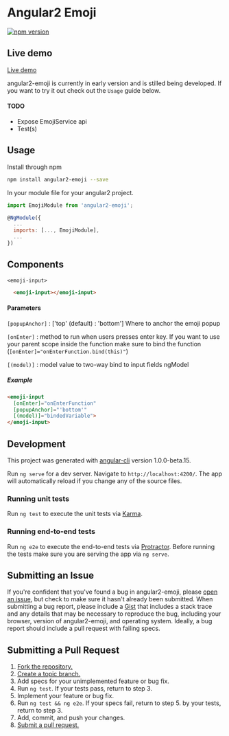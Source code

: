 # Angular2 Emoji
[![npm version](https://badge.fury.io/js/angular2-emoji.svg)](https://badge.fury.io/js/angular2-emoji)
## Live demo
[Live demo](https://antewall.github.io/angular2-emoji/)

angular2-emoji is currently in early version and is stilled being developed. If you want to try it out check out the `Usage` guide below.

#### TODO
- Expose EmojiService api
- Test(s)

## Usage
Install through npm
```bash
npm install angular2-emoji --save
```
In your module file for your angular2 project.
```javascript
import EmojiModule from 'angular2-emoji';

@NgModule({
  ...
  imports: [..., EmojiModule],
  ...
})
```
## Components
`<emoji-input>`
```html
  <emoji-input></emoji-input>
```
#### Parameters
`[popupAnchor]` : ['top' (default) : 'bottom']
Where to anchor the emoji popup

`[onEnter]` : method to run when users presses enter key. If you want to use your parent scope inside the function make sure to bind the function (`[onEnter]="onEnterFunction.bind(this)"`)

`[(model)]` : model value to two-way bind to input fields ngModel

##### Example
```html
<emoji-input
  [onEnter]="onEnterFunction"
  [popupAnchor]="'bottom'"
  [(model)]="bindedVariable">
</emoji-input>
```

## Development
This project was generated with [angular-cli](https://github.com/angular/angular-cli) version 1.0.0-beta.15.

Run `ng serve` for a dev server. Navigate to `http://localhost:4200/`. The app will automatically reload if you change any of the source files.

### Running unit tests

Run `ng test` to execute the unit tests via [Karma](https://karma-runner.github.io).

### Running end-to-end tests

Run `ng e2e` to execute the end-to-end tests via [Protractor](http://www.protractortest.org/).
Before running the tests make sure you are serving the app via `ng serve`.

## Submitting an Issue

If you're confident that you've found a bug in
angular2-emoji, please [open an issue][issues], but check to make sure it hasn't
already been submitted. When submitting a bug report, please include a
[Gist][] that includes a stack trace and any details that may be
necessary to reproduce the bug, including your browser, version of angular2-emoji, and operating system. Ideally, a bug report should include a
pull request with failing specs.

[gist]: https://gist.github.com/

## Submitting a Pull Request
1. [Fork the repository.][fork]
2. [Create a topic branch.][branch]
3. Add specs for your unimplemented feature or bug fix.
4. Run `ng test`. If your tests pass, return to step 3.
5. Implement your feature or bug fix.
6. Run `ng test && ng e2e`. If your specs fail, return to step 5.
   by your tests, return to step 3.
7. Add, commit, and push your changes.
8. [Submit a pull request.][pr]

[issues]: https://github.com/AnteWall/angular2-emoji/issues
[fork]: http://help.github.com/fork-a-repo/
[branch]: http://learn.github.com/p/branching.html
[pr]: http://help.github.com/send-pull-requests/

